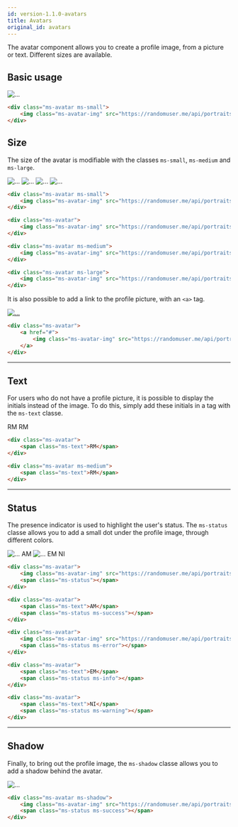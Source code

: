 ```yaml
---
id: version-1.1.0-avatars
title: Avatars
original_id: avatars
---
```


The avatar component allows you to create a profile image, from a picture or text. Different sizes are available.

## Basic usage

<div class="ms-browser">
    <div class="ms-tab-browser">
        <div class="ms-dot red"></div>
        <div class="ms-dot yellow"></div>
        <div class="ms-dot green"></div>
    </div>
    <div class="ms-content">
        <div class="ms-avatar" style="margin:0 auto">
            <img class="ms-avatar-img" src="https://randomuser.me/api/portraits/women/60.jpg" alt="...">
        </div>
    </div>
</div>

```html
<div class="ms-avatar ms-small">
    <img class="ms-avatar-img" src="https://randomuser.me/api/portraits/women/60.jpg" alt="...">
</div>
```

## Size

The size of the avatar is modifiable with the classes `ms-small`, `ms-medium` and `ms-large`.

<div class="ms-avatar ms-small" style="display:inline-block;">
    <img class="ms-avatar-img" src="https://randomuser.me/api/portraits/women/60.jpg" alt="...">
</div>

<div class="ms-avatar" style="display:inline-block;">
    <img class="ms-avatar-img" src="https://randomuser.me/api/portraits/men/41.jpg" alt="...">
</div>

<div class="ms-avatar ms-medium" style="display:inline-block;">
    <img class="ms-avatar-img" src="https://randomuser.me/api/portraits/women/21.jpg" alt="...">
</div>

<div class="ms-avatar ms-large" style="display:inline-block;">
    <img class="ms-avatar-img" src="https://randomuser.me/api/portraits/men/54.jpg" alt="...">
</div>

```html
<div class="ms-avatar ms-small">
    <img class="ms-avatar-img" src="https://randomuser.me/api/portraits/women/60.jpg" alt="...">
</div>

<div class="ms-avatar">
    <img class="ms-avatar-img" src="https://randomuser.me/api/portraits/men/41.jpg" alt="...">
</div>

<div class="ms-avatar ms-medium">
    <img class="ms-avatar-img" src="https://randomuser.me/api/portraits/women/21.jpg" alt="...">
</div>

<div class="ms-avatar ms-large">
    <img class="ms-avatar-img" src="https://randomuser.me/api/portraits/men/54.jpg" alt="...">
</div>
```

It is also possible to add a link to the profile picture, with an `<a>` tag.

<div class="ms-avatar">
    <a href="#">
        <img class="ms-avatar-img" src="https://randomuser.me/api/portraits/men/63.jpg" alt="...">
    </a>
</div>

```html
<div class="ms-avatar">
    <a href="#">
        <img class="ms-avatar-img" src="https://randomuser.me/api/portraits/men/63.jpg" alt="...">
    </a>
</div>
```
___

## Text

For users who do not have a profile picture, it is possible to display the initials instead of the image. To do this, simply add these initials in a tag with the `ms-text` classe.

<div class="ms-avatar" style="display:inline-block;">
    <span class="ms-text">RM</span>
</div>

<div class="ms-avatar ms-medium" style="display:inline-block;">
    <span class="ms-text">RM</span>
</div>

```html
<div class="ms-avatar">
    <span class="ms-text">RM</span>
</div>

<div class="ms-avatar ms-medium">
    <span class="ms-text">RM</span>
</div>
```
___

## Status

The presence indicator is used to highlight the user's status. The `ms-status` classe allows you to add a small dot under the profile image, through different colors.

<div class="ms-avatar" style="display:inline-block;">
    <img class="ms-avatar-img" src="https://randomuser.me/api/portraits/women/89.jpg" alt="...">
    <span class="ms-status"></span>
</div>

<div class="ms-avatar" style="display:inline-block;">
    <span class="ms-text">AM</span>
    <span class="ms-status ms-success"></span>
</div>

<div class="ms-avatar" style="display:inline-block;">
    <img class="ms-avatar-img" src="https://randomuser.me/api/portraits/lego/0.jpg" alt="...">
    <span class="ms-status ms-error"></span>    
</div>

<div class="ms-avatar" style="display:inline-block;">
    <span class="ms-text">EM</span>
    <span class="ms-status ms-info"></span>
</div>

<div class="ms-avatar" style="display:inline-block;">
    <span class="ms-text">NI</span>
    <span class="ms-status ms-warning"></span>
</div>

```html
<div class="ms-avatar">
    <img class="ms-avatar-img" src="https://randomuser.me/api/portraits/women/89.jpg" alt="...">
    <span class="ms-status"></span>
</div>

<div class="ms-avatar">
    <span class="ms-text">AM</span>
    <span class="ms-status ms-success"></span>
</div>

<div class="ms-avatar">
    <img class="ms-avatar-img" src="https://randomuser.me/api/portraits/lego/0.jpg" alt="...">
    <span class="ms-status ms-error"></span>    
</div>

<div class="ms-avatar">
    <span class="ms-text">EM</span>
    <span class="ms-status ms-info"></span>
</div>

<div class="ms-avatar">
    <span class="ms-text">NI</span>
    <span class="ms-status ms-warning"></span>
</div>
```
___

## Shadow

Finally, to bring out the profile image, the `ms-shadow` classe allows you to add a shadow behind the avatar.

<div class="ms-avatar ms-shadow">
    <img class="ms-avatar-img" src="https://randomuser.me/api/portraits/women/3.jpg" alt="...">
    <span class="ms-status ms-success"></span>
</div>

```html
<div class="ms-avatar ms-shadow">
    <img class="ms-avatar-img" src="https://randomuser.me/api/portraits/women/3.jpg" alt="...">
    <span class="ms-status ms-success"></span>
</div>
```